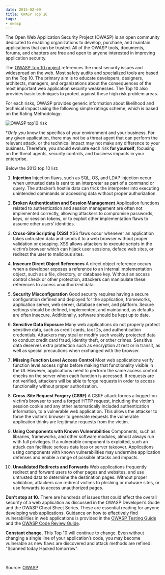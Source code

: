 ```yaml
---
date: 2015-02-09
title: OWASP Top 10
tags:
- owasp
---
```

The Open Web Application Security Project (OWASP) is an open community dedicated to enabling organizations to develop, purchase, and maintain applications that can be trusted.
All of the OWASP tools, documents, forums, and chapters are free and open to anyone interested in improving application security.

The [OWASP Top 10 project](https://www.owasp.org/index.php/Top_10_2013-Table_of_Contents "OWASP Top 10 project") references the most security issues and widespread on the web.
Most safety audits and specialized tools are based on the Top 10.
The primary aim is to educate developers, designers, architects, managers, and organizations about the consequences of the most important web application security weaknesses.
The Top 10 also provides basic techniques to protect against these high risk problem areas.

For each risks, OWASP provides generic information about likelihood and technical impact using the following simple ratings scheme, which is based on the Rating Methodology:

![OWASP top10 risk](/images/owasp-top10-risk.png)

<!--more-->

**Only you* know the specifics of your environment and your business.
For any given application, there may not be a threat agent that can perform the relevant attack, or the technical impact may not make any difference to your business.
Therefore, you should evaluate each risk **for yourself**, focusing on the threat agents, security controls, and business impacts in your enterprise.

Below the 2013 top 10 list:

1. **Injection**
    Injection flaws, such as SQL, OS, and LDAP injection occur when untrusted data is sent to an interpreter as part of a command or query. The attacker’s hostile data can trick the interpreter into executing unintended commands or accessing data without proper authorization.

3. **Broken Authentication and Session Management**
    Application functions related to authentication and session management are often not implemented correctly, allowing attackers to compromise passwords, keys, or session tokens, or to exploit other implementation flaws to assume other users’ identities.

5. **Cross-Site Scripting (XSS)**
    XSS flaws occur whenever an application takes untrusted data and sends it to a web browser without proper validation or escaping. XSS allows attackers to execute scripts in the victim’s browser which can hijack user sessions, deface web sites, or redirect the user to malicious sites.

7. **Insecure Direct Object References**
    A direct object reference occurs when a developer exposes a reference to an internal implementation object, such as a file, directory, or database key. Without an access control check or other protection, attackers can manipulate these references to access unauthorized data.

9. **Security Misconfiguration**
    Good security requires having a secure configuration defined and deployed for the application, frameworks, application server, web server, database server, and platform. Secure settings should be defined, implemented, and maintained, as defaults are often insecure. Additionally, software should be kept up to date.

11. **Sensitive Data Exposure**
    Many web applications do not properly protect sensitive data, such as credit cards, tax IDs, and authentication credentials. Attackers may steal or modify such weakly protected data to conduct credit card fraud, identity theft, or other crimes. Sensitive data deserves extra protection such as encryption at rest or in transit, as well as special precautions when exchanged with the browser.

13. **Missing Function Level Access Control**
    Most web applications verify function level access rights before making that functionality visible in the UI. However, applications need to perform the same access control checks on the server when each function is accessed. If requests are not verified, attackers will be able to forge requests in order to access functionality without proper authorization.

15. **Cross-Site Request Forgery (CSRF)**
    A CSRF attack forces a logged-on victim’s browser to send a forged HTTP request, including the victim’s session cookie and any other automatically included authentication information, to a vulnerable web application. This allows the attacker to force the victim’s browser to generate requests the vulnerable application thinks are legitimate requests from the victim.

17. **Using Components with Known Vulnerabilities**
    Components, such as libraries, frameworks, and other software modules, almost always run with full privileges. If a vulnerable component is exploited, such an attack can facilitate serious data loss or server takeover. Applications using components with known vulnerabilities may undermine application defenses and enable a range of possible attacks and impacts.

19. **Unvalidated Redirects and Forwards**
    Web applications frequently redirect and forward users to other pages and websites, and use untrusted data to determine the destination pages. Without proper validation, attackers can redirect victims to phishing or malware sites, or use forwards to access unauthorized pages.

**Don’t stop at 10.** There are hundreds of issues that could affect the overall security of a web application as discussed in the OWASP Developer’s Guide and the OWASP Cheat Sheet Series.
These are essential reading for anyone developing web applications.
Guidance on how to effectively find vulnerabilities in web applications is provided in the [OWASP Testing Guide](https://www.owasp.org/images/5/56/OWASP_Testing_Guide_v3.pdf "OWASP Testing Guide") and the [OWASP Code Review Guide](https://www.owasp.org/images/f/fa/Code_Review_Guide_Pre-AlphaV2_(1).pdf "OWASP Code Review Guide").

**Constant change.** This Top 10 will continue to change.
Even without changing a single line of your application’s code, you may become vulnerable as new flaws are discovered and attack methods are refined: "Scanned today Hacked tomorrow".

<br>

Source: [OWASP](https://www.owasp.org/index.php/Main_Page "OWASP")
